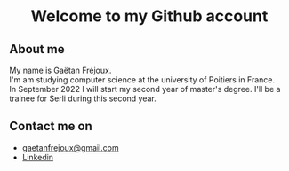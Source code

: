 # <p align="center">Welcome to my Github account</p>

## About me

My name is Gaëtan Fréjoux.  
I'm am studying computer science at the university of Poitiers in France.  
In September 2022 I will start my second year of master's degree. I'll be a trainee for Serli during this second year.  

## Contact me on

- gaetanfrejoux@gmail.com
- <a href='https://www.linkedin.com/in/gaetanfrejoux/'>Linkedin</a>
